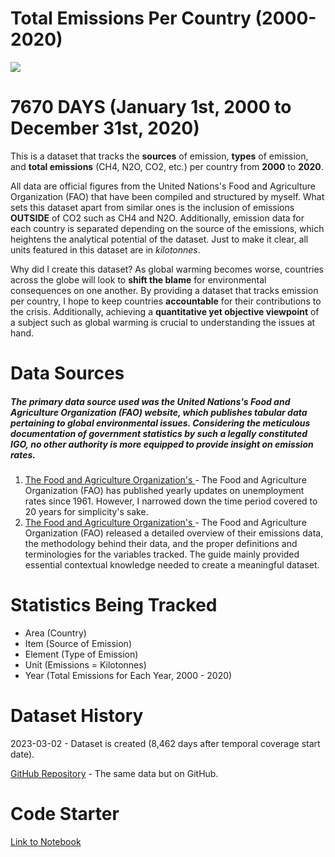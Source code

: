 # Total Emissions Per Country (2000-2020)

![](https://www.googleapis.com/download/storage/v1/b/kaggle-user-content/o/inbox%2F12064410%2Fb393d6267bc738b9b4f9537226d5fe9a%2Ftotal%20emissions%20per%20country%20flag.png?generation=1677824634020471&alt=media)

# 7670 DAYS (January 1st, 2000 to December 31st, 2020)
This is a dataset that tracks the **sources** of emission, **types** of emission, and **total emissions** (CH4, N2O, CO2, etc.) per country from **2000** to **2020**.

All data are official figures from the United Nations's Food and Agriculture Organization (FAO) that have been compiled and structured by myself. What sets this dataset apart from similar ones is the inclusion of emissions **OUTSIDE** of CO2 such as CH4 and N2O. Additionally, emission data for each country is separated depending on the source of the emissions, which heightens the analytical potential of the dataset. Just to make it clear, all units featured in this dataset are in *kilotonnes*.

Why did I create this dataset? As global warming becomes worse, countries across the globe will look to **shift the blame** for environmental consequences on one another. By providing a dataset that tracks emission per country, I hope to keep countries **accountable** for their contributions to the crisis. Additionally, achieving a **quantitative yet objective viewpoint** of a subject such as global warming is crucial to understanding the issues at hand.

# Data Sources
##### The primary data source used was the United Nations's Food and Agriculture Organization (FAO) website, which publishes tabular data pertaining to global environmental issues. Considering the meticulous documentation of government statistics by such a legally constituted IGO, no other authority is more equipped to provide insight on emission rates.

1. [The Food and Agriculture Organization's  ](https://www.fao.org/faostat/en/#data/GT) - The Food and Agriculture Organization (FAO) has published yearly updates on unemployment rates since 1961. However, I narrowed down the time period covered to 20 years for simplicity's sake. 
2. [The Food and Agriculture Organization's  ](https://www.fao.org/faostat/en/#definitions) - The Food and Agriculture Organization (FAO) released a detailed overview of their emissions data, the methodology behind their data, and the proper definitions and terminologies for the variables tracked. The guide mainly provided essential contextual knowledge needed to create a meaningful dataset.

# Statistics Being Tracked
- Area (Country)
- Item (Source of Emission)
- Element (Type of Emission)
- Unit (Emissions = Kilotonnes)
- Year (Total Emissions for Each Year, 2000 - 2020)

# Dataset History
2023-03-02 - Dataset is created (8,462 days after temporal coverage start date).

[GitHub Repository]() - The same data but on GitHub.

# Code Starter
[Link to Notebook]()
